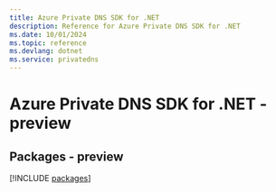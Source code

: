 ```yaml
---
title: Azure Private DNS SDK for .NET
description: Reference for Azure Private DNS SDK for .NET
ms.date: 10/01/2024
ms.topic: reference
ms.devlang: dotnet
ms.service: privatedns
---
```

# Azure Private DNS SDK for .NET - preview
## Packages - preview
[!INCLUDE [packages](private-dns-index.md)]